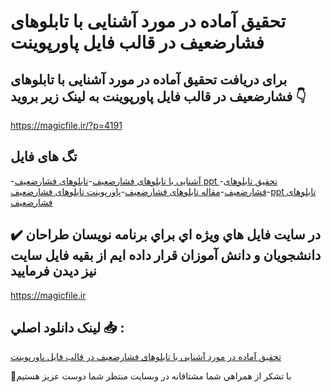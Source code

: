 # تحقیق آماده در مورد آشنایی با تابلوهای فشارضعیف در قالب فایل پاورپوینت

## برای دریافت تحقیق آماده در مورد آشنایی با تابلوهای فشارضعیف در قالب فایل پاورپوینت به لینک زیر بروید 👇

https://magicfile.ir/?p=4191

## تگ های فایل

-[آشنایی با تابلوهای فشارضعیف](https://magicfile.ir/product/%d8%aa%d8%ad%d9%82%db%8c%d9%82-%d8%a2%d8%b4%d9%86%d8%a7%db%8c%db%8c-%d8%a8%d8%a7-%d8%aa%d8%a7%d8%a8%d9%84%d9%88%d9%87%d8%a7%db%8c-%d9%81%d8%b4%d8%a7%d8%b1%d8%b6%d8%b9%db%8c%d9%81%d8%af%d8%b1-%d9%be%d8%a7%d9%88%d8%b1%d9%be%d9%88%db%8c%d9%86%d8%aa/)-[تابلوهای فشارضعیف ppt ](https://magicfile.ir/product/%d8%aa%d8%ad%d9%82%db%8c%d9%82-%d8%a2%d8%b4%d9%86%d8%a7%db%8c%db%8c-%d8%a8%d8%a7-%d8%aa%d8%a7%d8%a8%d9%84%d9%88%d9%87%d8%a7%db%8c-%d9%81%d8%b4%d8%a7%d8%b1%d8%b6%d8%b9%db%8c%d9%81%d8%af%d8%b1-%d9%be%d8%a7%d9%88%d8%b1%d9%be%d9%88%db%8c%d9%86%d8%aa/)-[تحقیق تابلوهای فشارضعیف](https://magicfile.ir/product/%d8%aa%d8%ad%d9%82%db%8c%d9%82-%d8%a2%d8%b4%d9%86%d8%a7%db%8c%db%8c-%d8%a8%d8%a7-%d8%aa%d8%a7%d8%a8%d9%84%d9%88%d9%87%d8%a7%db%8c-%d9%81%d8%b4%d8%a7%d8%b1%d8%b6%d8%b9%db%8c%d9%81%d8%af%d8%b1-%d9%be%d8%a7%d9%88%d8%b1%d9%be%d9%88%db%8c%d9%86%d8%aa/)-[مقاله تابلوهای فشارضعیف](https://magicfile.ir/product/%d8%aa%d8%ad%d9%82%db%8c%d9%82-%d8%a2%d8%b4%d9%86%d8%a7%db%8c%db%8c-%d8%a8%d8%a7-%d8%aa%d8%a7%d8%a8%d9%84%d9%88%d9%87%d8%a7%db%8c-%d9%81%d8%b4%d8%a7%d8%b1%d8%b6%d8%b9%db%8c%d9%81%d8%af%d8%b1-%d9%be%d8%a7%d9%88%d8%b1%d9%be%d9%88%db%8c%d9%86%d8%aa/)-[پاورپوینت تابلوهای فشارضعیف](https://magicfile.ir/product/%d8%aa%d8%ad%d9%82%db%8c%d9%82-%d8%a2%d8%b4%d9%86%d8%a7%db%8c%db%8c-%d8%a8%d8%a7-%d8%aa%d8%a7%d8%a8%d9%84%d9%88%d9%87%d8%a7%db%8c-%d9%81%d8%b4%d8%a7%d8%b1%d8%b6%d8%b9%db%8c%d9%81%d8%af%d8%b1-%d9%be%d8%a7%d9%88%d8%b1%d9%be%d9%88%db%8c%d9%86%d8%aa/)-[ppt تابلوهای فشارضعیف](https://magicfile.ir/product/%d8%aa%d8%ad%d9%82%db%8c%d9%82-%d8%a2%d8%b4%d9%86%d8%a7%db%8c%db%8c-%d8%a8%d8%a7-%d8%aa%d8%a7%d8%a8%d9%84%d9%88%d9%87%d8%a7%db%8c-%d9%81%d8%b4%d8%a7%d8%b1%d8%b6%d8%b9%db%8c%d9%81%d8%af%d8%b1-%d9%be%d8%a7%d9%88%d8%b1%d9%be%d9%88%db%8c%d9%86%d8%aa/)

## ✔️ در سايت فايل هاي ويژه اي براي برنامه نويسان طراحان دانشجويان و دانش آموزان قرار داده ايم از بقيه فايل سايت نيز ديدن فرماييد

https://magicfile.ir


## لينک دانلود اصلي 📥 :

[تحقیق آماده در مورد آشنایی با تابلوهای فشارضعیف در قالب فایل پاورپوینت](https://magicfile.ir/product/%d8%aa%d8%ad%d9%82%db%8c%d9%82-%d8%a2%d8%b4%d9%86%d8%a7%db%8c%db%8c-%d8%a8%d8%a7-%d8%aa%d8%a7%d8%a8%d9%84%d9%88%d9%87%d8%a7%db%8c-%d9%81%d8%b4%d8%a7%d8%b1%d8%b6%d8%b9%db%8c%d9%81%d8%af%d8%b1-%d9%be%d8%a7%d9%88%d8%b1%d9%be%d9%88%db%8c%d9%86%d8%aa/) 


🙏با تشکر از همراهي شما مشتاقانه در وبسایت منتظر شما دوست عزیز هستیم

